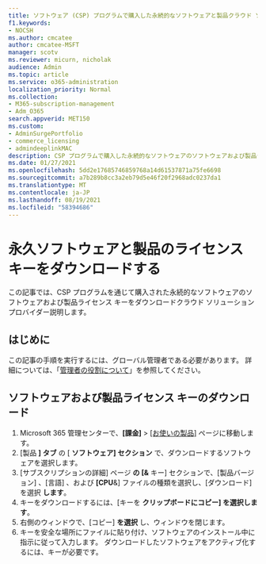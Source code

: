 ```yaml
---
title: ソフトウェア (CSP) プログラムで購入した永続的なソフトウェアと製品クラウド ソリューション プロバイダーをダウンロードする
f1.keywords:
- NOCSH
ms.author: cmcatee
author: cmcatee-MSFT
manager: scotv
ms.reviewer: micurn, nicholak
audience: Admin
ms.topic: article
ms.service: o365-administration
localization_priority: Normal
ms.collection:
- M365-subscription-management
- Adm_O365
search.appverid: MET150
ms.custom:
- AdminSurgePortfolio
- commerce_licensing
- admindeeplinkMAC
description: CSP プログラムで購入した永続的なソフトウェアのソフトウェアおよび製品ライセンス キーをダウンロードするクラウド ソリューション プロバイダー説明します。
ms.date: 01/27/2021
ms.openlocfilehash: 5dd2e17685746859768a14d61537871a75fe6698
ms.sourcegitcommit: a7b289b8cc3a2eb79d5e46f20f2968adc0237da1
ms.translationtype: MT
ms.contentlocale: ja-JP
ms.lasthandoff: 08/19/2021
ms.locfileid: "58394686"
---
```

# <a name="download-perpetual-software-and-product-license-keys"></a>永久ソフトウェアと製品のライセンス キーをダウンロードする

この記事では、CSP プログラムを通じて購入された永続的なソフトウェアのソフトウェアおよび製品ライセンス キーをダウンロードクラウド ソリューション プロバイダー説明します。

## <a name="before-you-begin"></a>はじめに

この記事の手順を実行するには、グローバル管理者である必要があります。 詳細については、「[管理者の役割について](../add-users/about-admin-roles.md)」を参照してください。

## <a name="download-software-and-product-license-keys"></a>ソフトウェアおよび製品ライセンス キーのダウンロード

1. Microsoft 365 管理センターで、**[課金]**  >  <a href="https://go.microsoft.com/fwlink/p/?linkid=842054" target="_blank">[お使いの製品]</a> ページに移動します。
2. [製品 **] タブ** の [ **ソフトウェア] セクション** で、ダウンロードするソフトウェアを選択します。
3. [サブスクリプションの詳細] ページ **の [&** キー] セクションで、[製品バージョン] 、[言語] 、および **[CPU**&] ファイルの種類を選択し、[ダウンロード] を選択 **します**。
4. キーをダウンロードするには、[キーを **クリップボードにコピー] を選択します**。
5. 右側のウィンドウで、[コピー] **を選択** し、ウィンドウを閉じます。
6. キーを安全な場所にファイルに貼り付け、ソフトウェアのインストール中に指示に従って入力します。 ダウンロードしたソフトウェアをアクティブ化するには、キーが必要です。
